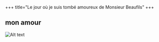 +++
title="Le jour où je suis tombé amoureux de Monsieur Beaufils"
+++
## mon amour ##
![Alt text](http://img11.hostingpics.net/pics/786135jlm.jpg)
